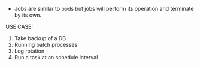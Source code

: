 * Jobs are similar to pods but jobs will perform its operation and terminate by its own.

USE CASE: 
1. Take backup of a DB
2. Running batch processes
3. Log rotation
4. Run a task at an schedule interval



